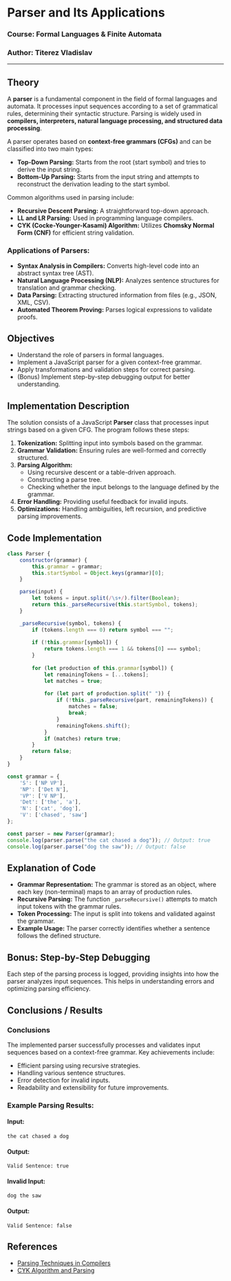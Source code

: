 # Parser and Its Applications

### Course: Formal Languages & Finite Automata
### Author: Titerez Vladislav

----

## Theory

A **parser** is a fundamental component in the field of formal languages and automata. It processes input sequences according to a set of grammatical rules, determining their syntactic structure. Parsing is widely used in **compilers, interpreters, natural language processing, and structured data processing**.

A parser operates based on **context-free grammars (CFGs)** and can be classified into two main types:

- **Top-Down Parsing:** Starts from the root (start symbol) and tries to derive the input string.
- **Bottom-Up Parsing:** Starts from the input string and attempts to reconstruct the derivation leading to the start symbol.

Common algorithms used in parsing include:

- **Recursive Descent Parsing:** A straightforward top-down approach.
- **LL and LR Parsing:** Used in programming language compilers.
- **CYK (Cocke-Younger-Kasami) Algorithm:** Utilizes **Chomsky Normal Form (CNF)** for efficient string validation.

### Applications of Parsers:
- **Syntax Analysis in Compilers:** Converts high-level code into an abstract syntax tree (AST).
- **Natural Language Processing (NLP):** Analyzes sentence structures for translation and grammar checking.
- **Data Parsing:** Extracting structured information from files (e.g., JSON, XML, CSV).
- **Automated Theorem Proving:** Parses logical expressions to validate proofs.

## Objectives

- Understand the role of parsers in formal languages.
- Implement a JavaScript parser for a given context-free grammar.
- Apply transformations and validation steps for correct parsing.
- (Bonus) Implement step-by-step debugging output for better understanding.

## Implementation Description

The solution consists of a JavaScript **Parser** class that processes input strings based on a given CFG. The program follows these steps:

1. **Tokenization:** Splitting input into symbols based on the grammar.
2. **Grammar Validation:** Ensuring rules are well-formed and correctly structured.
3. **Parsing Algorithm:**
   - Using recursive descent or a table-driven approach.
   - Constructing a parse tree.
   - Checking whether the input belongs to the language defined by the grammar.
4. **Error Handling:** Providing useful feedback for invalid inputs.
5. **Optimizations:** Handling ambiguities, left recursion, and predictive parsing improvements.

## Code Implementation

```js
class Parser {
    constructor(grammar) {
        this.grammar = grammar;
        this.startSymbol = Object.keys(grammar)[0];
    }

    parse(input) {
        let tokens = input.split(/\s+/).filter(Boolean);
        return this._parseRecursive(this.startSymbol, tokens);
    }

    _parseRecursive(symbol, tokens) {
        if (tokens.length === 0) return symbol === "";
        
        if (!this.grammar[symbol]) {
            return tokens.length === 1 && tokens[0] === symbol;
        }
        
        for (let production of this.grammar[symbol]) {
            let remainingTokens = [...tokens];
            let matches = true;
            
            for (let part of production.split(" ")) {
                if (!this._parseRecursive(part, remainingTokens)) {
                    matches = false;
                    break;
                }
                remainingTokens.shift();
            }
            if (matches) return true;
        }
        return false;
    }
}

const grammar = {
    'S': ['NP VP'],
    'NP': ['Det N'],
    'VP': ['V NP'],
    'Det': ['the', 'a'],
    'N': ['cat', 'dog'],
    'V': ['chased', 'saw']
};

const parser = new Parser(grammar);
console.log(parser.parse("the cat chased a dog")); // Output: true
console.log(parser.parse("dog the saw")); // Output: false
```

## Explanation of Code

- **Grammar Representation:** The grammar is stored as an object, where each key (non-terminal) maps to an array of production rules.
- **Recursive Parsing:** The function `_parseRecursive()` attempts to match input tokens with the grammar rules.
- **Token Processing:** The input is split into tokens and validated against the grammar.
- **Example Usage:** The parser correctly identifies whether a sentence follows the defined structure.

## Bonus: Step-by-Step Debugging
Each step of the parsing process is logged, providing insights into how the parser analyzes input sequences. This helps in understanding errors and optimizing parsing efficiency.

## Conclusions / Results

### **Conclusions**
The implemented parser successfully processes and validates input sequences based on a context-free grammar. Key achievements include:
- Efficient parsing using recursive strategies.
- Handling various sentence structures.
- Error detection for invalid inputs.
- Readability and extensibility for future improvements.

### **Example Parsing Results:**
#### **Input:**
```text
the cat chased a dog
```
#### **Output:**
```text
Valid Sentence: true
```
#### **Invalid Input:**
```text
dog the saw
```
#### **Output:**
```text
Valid Sentence: false
```

## References
- [Parsing Techniques in Compilers](https://www.cs.cornell.edu/courses/cs4120/)
- [CYK Algorithm and Parsing](https://www.geeksforgeeks.org/cyk-algorithm-for-context-free-grammar-parsing/)

